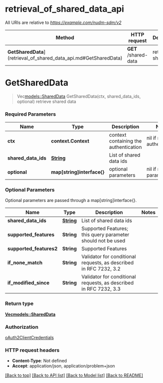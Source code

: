 # retrieval_of_shared_data_api

All URIs are relative to *https://example.com/nudm-sdm/v2*

Method | HTTP request | Description
------------- | ------------- | -------------
**GetSharedData**](retrieval_of_shared_data_api.md#GetSharedData) | **GET** /shared-data | retrieve shared data


# **GetSharedData**
> Vec<models::SharedData> GetSharedData(ctx, shared_data_ids, optional)
retrieve shared data

### Required Parameters

Name | Type | Description  | Notes
------------- | ------------- | ------------- | -------------
 **ctx** | **context.Context** | context containing the authentication | nil if no authentication
  **shared_data_ids** | [**String**](String.md)| List of shared data ids | 
 **optional** | **map[string]interface{}** | optional parameters | nil if no parameters

### Optional Parameters
Optional parameters are passed through a map[string]interface{}.

Name | Type | Description  | Notes
------------- | ------------- | ------------- | -------------
 **shared_data_ids** | [**String**](String.md)| List of shared data ids | 
 **supported_features** | **String**| Supported Features; this query parameter should not be used | 
 **supported_features2** | **String**| Supported Features | 
 **if_none_match** | **String**| Validator for conditional requests, as described in RFC 7232, 3.2 | 
 **if_modified_since** | **String**| Validator for conditional requests, as described in RFC 7232, 3.3 | 

### Return type

[**Vec<models::SharedData>**](SharedData.md)

### Authorization

[oAuth2ClientCredentials](../README.md#oAuth2ClientCredentials)

### HTTP request headers

 - **Content-Type**: Not defined
 - **Accept**: application/json, application/problem+json

[[Back to top]](#) [[Back to API list]](../README.md#documentation-for-api-endpoints) [[Back to Model list]](../README.md#documentation-for-models) [[Back to README]](../README.md)

